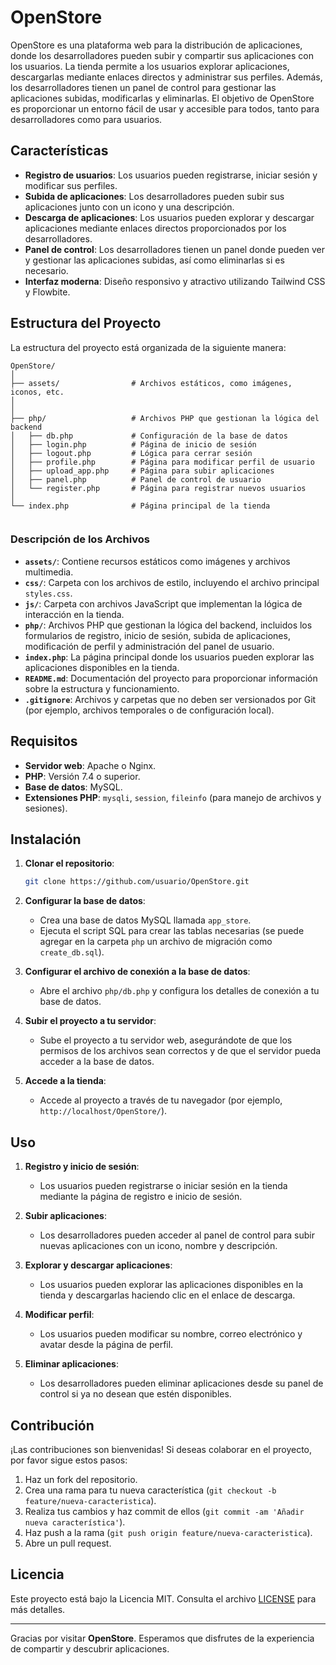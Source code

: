 
# OpenStore

OpenStore es una plataforma web para la distribución de aplicaciones, 
donde los desarrolladores pueden subir y compartir sus aplicaciones con los usuarios. 
La tienda permite a los usuarios explorar aplicaciones, descargarlas mediante enlaces directos y administrar sus perfiles. 
Además, los desarrolladores tienen un panel de control para gestionar las aplicaciones subidas, modificarlas y eliminarlas. 
El objetivo de OpenStore es proporcionar un entorno fácil de usar y accesible para todos, tanto para desarrolladores como para usuarios.

## Características

- **Registro de usuarios**: Los usuarios pueden registrarse, iniciar sesión y modificar sus perfiles.
- **Subida de aplicaciones**: Los desarrolladores pueden subir sus aplicaciones junto con un icono y una descripción.
- **Descarga de aplicaciones**: Los usuarios pueden explorar y descargar aplicaciones mediante enlaces directos proporcionados por los desarrolladores.
- **Panel de control**: Los desarrolladores tienen un panel donde pueden ver y gestionar las aplicaciones subidas, así como eliminarlas si es necesario.
- **Interfaz moderna**: Diseño responsivo y atractivo utilizando Tailwind CSS y Flowbite.

## Estructura del Proyecto

La estructura del proyecto está organizada de la siguiente manera:

```
OpenStore/
│
├── assets/                # Archivos estáticos, como imágenes, iconos, etc.
│
│
├── php/                   # Archivos PHP que gestionan la lógica del backend
│   ├── db.php             # Configuración de la base de datos
│   ├── login.php          # Página de inicio de sesión
│   ├── logout.php         # Lógica para cerrar sesión
│   ├── profile.php        # Página para modificar perfil de usuario
│   ├── upload_app.php     # Página para subir aplicaciones
│   ├── panel.php          # Panel de control de usuario
│   └── register.php       # Página para registrar nuevos usuarios
│
└── index.php              # Página principal de la tienda


```

### Descripción de los Archivos

- **`assets/`**: Contiene recursos estáticos como imágenes y archivos multimedia.
- **`css/`**: Carpeta con los archivos de estilo, incluyendo el archivo principal `styles.css`.
- **`js/`**: Carpeta con archivos JavaScript que implementan la lógica de interacción en la tienda.
- **`php/`**: Archivos PHP que gestionan la lógica del backend, incluidos los formularios de registro, inicio de sesión, subida de aplicaciones, modificación de perfil y administración del panel de usuario.
- **`index.php`**: La página principal donde los usuarios pueden explorar las aplicaciones disponibles en la tienda.
- **`README.md`**: Documentación del proyecto para proporcionar información sobre la estructura y funcionamiento.
- **`.gitignore`**: Archivos y carpetas que no deben ser versionados por Git (por ejemplo, archivos temporales o de configuración local).

## Requisitos

- **Servidor web**: Apache o Nginx.
- **PHP**: Versión 7.4 o superior.
- **Base de datos**: MySQL.
- **Extensiones PHP**: `mysqli`, `session`, `fileinfo` (para manejo de archivos y sesiones).

## Instalación

1. **Clonar el repositorio**:
   ```bash
   git clone https://github.com/usuario/OpenStore.git
   ```

2. **Configurar la base de datos**:
   - Crea una base de datos MySQL llamada `app_store`.
   - Ejecuta el script SQL para crear las tablas necesarias (se puede agregar en la carpeta `php` un archivo de migración como `create_db.sql`).

3. **Configurar el archivo de conexión a la base de datos**:
   - Abre el archivo `php/db.php` y configura los detalles de conexión a tu base de datos.

4. **Subir el proyecto a tu servidor**:
   - Sube el proyecto a tu servidor web, asegurándote de que los permisos de los archivos sean correctos y de que el servidor pueda acceder a la base de datos.

5. **Accede a la tienda**:
   - Accede al proyecto a través de tu navegador (por ejemplo, `http://localhost/OpenStore/`).

## Uso

1. **Registro y inicio de sesión**:
   - Los usuarios pueden registrarse o iniciar sesión en la tienda mediante la página de registro e inicio de sesión.

2. **Subir aplicaciones**:
   - Los desarrolladores pueden acceder al panel de control para subir nuevas aplicaciones con un icono, nombre y descripción.

3. **Explorar y descargar aplicaciones**:
   - Los usuarios pueden explorar las aplicaciones disponibles en la tienda y descargarlas haciendo clic en el enlace de descarga.

4. **Modificar perfil**:
   - Los usuarios pueden modificar su nombre, correo electrónico y avatar desde la página de perfil.

5. **Eliminar aplicaciones**:
   - Los desarrolladores pueden eliminar aplicaciones desde su panel de control si ya no desean que estén disponibles.

## Contribución

¡Las contribuciones son bienvenidas! Si deseas colaborar en el proyecto, por favor sigue estos pasos:

1. Haz un fork del repositorio.
2. Crea una rama para tu nueva característica (`git checkout -b feature/nueva-caracteristica`).
3. Realiza tus cambios y haz commit de ellos (`git commit -am 'Añadir nueva característica'`).
4. Haz push a la rama (`git push origin feature/nueva-caracteristica`).
5. Abre un pull request.

## Licencia

Este proyecto está bajo la Licencia MIT. Consulta el archivo [LICENSE](LICENSE) para más detalles.

---

Gracias por visitar **OpenStore**. Esperamos que disfrutes de la experiencia de compartir y descubrir aplicaciones.
